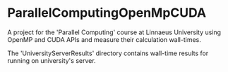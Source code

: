 # ParallelComputingOpenMpCUDA
A project for the 'Parallel Computing' course at Linnaeus University using OpenMP and CUDA APIs and measure their calculation wall-times.

The 'UniversityServerResults' directory contains wall-time results for running on university's server.
